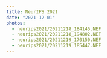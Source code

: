 ```yaml
---
title: NeurIPS 2021
date: "2021-12-01"
photos:
  - neurips2021/20211218_184145.NEF
  - neurips2021/20211218_194802.NEF
  - neurips2021/20211219_170150.NEF
  - neurips2021/20211219_185447.NEF
---
```

